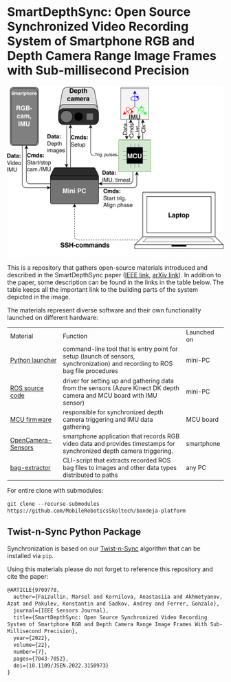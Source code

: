 # SmartDepthSync: Open Source Synchronized Video Recording System of Smartphone RGB and Depth Camera Range Image Frames with Sub-millisecond Precision

<p align="center">
  <img src="common.png"/>
</p>

This is a repository that gathers open-source materials introduced and described in the SmartDepthSync paper ([IEEE link](https://ieeexplore.ieee.org/document/9709778/),
[arXiv link](https://arxiv.org/abs/2111.03552)). In addition to the paper, some description can be found in the links in the table below. The table keeps all the important link to the building parts of the system depicted in the image.  

The materials represent diverse software and their own functionality launched on different hardware:
<table>
    <tr> <td>Material</td> <td>Function</td> <td>Launched on</td> </tr>
    <tr> <td> <a href="https://github.com/MobileRoboticsSkoltech/bandeja-wrapper/tree/19deb471355687901d7c3812a64ab3299d4db7a5">Python launcher</a> </td> <td>command-line tool that is entry point for setup (launch of sensors, synchronization) and recording to ROS bag file procedures</td> <td> mini-PC </td> </tr>
    <tr> <td> <a href="https://github.com/MobileRoboticsSkoltech/bandeja-ros-src/tree/164b2ff17e6f09a3bc60ea67868f0ec08da14652">ROS source code</a> </td> <td>driver for setting up and gathering data from the sensors (Azure Kinect DK depth camera and MCU board with IMU sensor)</td> <td>mini-PC</td> </tr>
    <tr> <td> <a href="https://github.com/MobileRoboticsSkoltech/bandeja-mcu-firmware/tree/8867c939f899722ea3f51e7653b303456a2425bd">MCU firmware</a> </td> <td>responsible for synchronized depth camera triggering and IMU data gathering</td> <td>MCU board</td> </tr>
    <tr> <td> <a href="https://github.com/MobileRoboticsSkoltech/OpenCamera-Sensors">OpenCamera-Sensors</a> </td> <td>smartphone application that records RGB video data and provides timestamps for synchronized depth camera triggering.  </td> <td>smartphone</td> </tr>
    <tr> <td> <a href="https://github.com/MobileRoboticsSkoltech/bag-extractor">bag-extractor</a> </td> <td>CLI-script that extracts recorded ROS bag files to images and other data types distributed to paths</td> <td>any PC</td> </tr>
</table>

For entire clone with submodules:
```
git clone --recurse-submodules https://github.com/MobileRoboticsSkoltech/bandeja-platform
```

## Twist-n-Sync Python Package
Synchronization is based on our [Twist-n-Sync](https://github.com/MobileRoboticsSkoltech/twistnsync-python) algorithm that can be installed via `pip`.

Using this materials please do not forget to reference this repository and cite the paper:

```
@ARTICLE{9709778,
  author={Faizullin, Marsel and Kornilova, Anastasiia and Akhmetyanov, Azat and Pakulev, Konstantin and Sadkov, Andrey and Ferrer, Gonzalo},
  journal={IEEE Sensors Journal}, 
  title={SmartDepthSync: Open Source Synchronized Video Recording System of Smartphone RGB and Depth Camera Range Image Frames With Sub-Millisecond Precision}, 
  year={2022},
  volume={22},
  number={7},
  pages={7043-7052},
  doi={10.1109/JSEN.2022.3150973}
}
```
